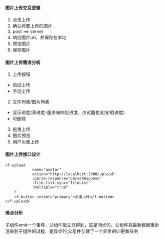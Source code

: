 #### 图片上传交互逻辑
1. 点击上传
2. 确认将要上传的图片
3. post ==> server
4. 响应图片url，并保存在本地
5. 预览图片
6. 保存图片

#### 图片上传需求分析
1. 上传按钮
  - 自动上传
  - 手动上传
2. 文件列表/图片列表
  - 显示进度(真进度-服务端响应进度，浏览器也支持/假进度)
  - 可删除
3. 拖曳上传
4. 图片预览
5. 用户头像上传

#### 图片上传接口设计

```vue
<f-upload
            name="avatar"
            action="http://localhost:3000/upload"
            :parse-response="parseResponse"
            :file-list.sync="fileList"
            :multiple="true"
    >
    <f-button intent="primary">点击上传</f-button>
</f-upload>
```
#### 难点分析
子组件emit一个事件，父组件能立马得到，这是同步的，父组件将最新数据重新渲染到子组件的过程，是异步的,父组件创建了一个异步的UI更新任务
